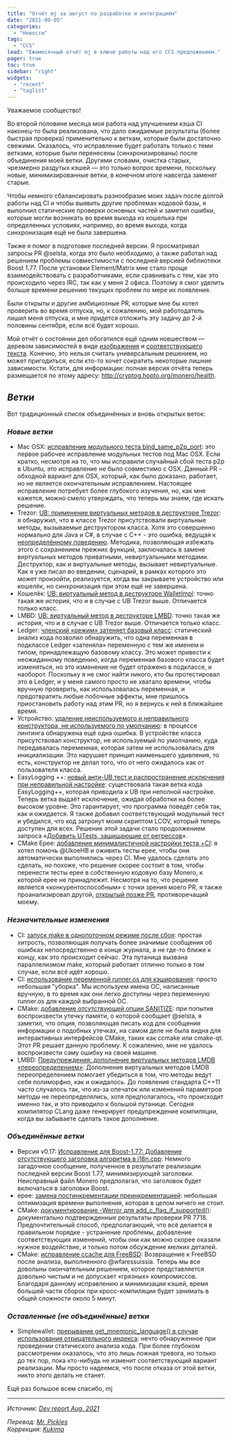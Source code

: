 ```yaml
---
title: "Отчёт mj за август по разработке и интеграциям"
date: "2021-09-05"
categories:
  - "Новости"
tags:
  - "CCS"
lead: "Ежемесячный отчёт mj в ключе работы над его CCS предложением."
pager: true
toc: true
sidebar: "right"
widgets:
  - "recent"
  - "taglist"
---
```


Уважаемое сообщество!

Во второй половине месяца моя работа над улучшением кэша CI наконец-то была реализована, что дало ожидаемые результаты (более быстрая проверка) применительно к веткам, которые были достаточно свежими. Оказалось, что исправление будет работать только с теми ветками, которые были перенесены (синхронизированы) после объединения моей ветки. Другими словами, очистка старых, чрезмерно раздутых кэшей — это только вопрос времени, поскольку новые, минимизированные ветки, в конечном итоге навсегда заменят старые.

Чтобы немного сбалансировать разнообразие моих задач после долгой работы над CI и чтобы выявить другие проблемах кодовой базы, я выполнил статические проверки основных частей и заметил ошибки, которые могли возникать во время выхода из кошелька при определенных условиях, например, во время выхода, когда синхронизация ещё не была завершена.

Также я помог в подготовке последней версии. Я просматривал запросы PR @selsta, когда это было необходимо, а также работал над решением проблемы совместимости с последней версией библиотеки Boost 1.77. После установки Element/Matrix мне стало проще взаимодействовать с разработчиками, если сравнивать с тем, как это происходило через IRC, так как у меня 2 офиса. Поэтому я смог уделить больше времени решению текущих проблем по мере их появления.

Были открыты и другие амбициозные PR, которые мне бы хотел проверить во время отпуска, но, к сожалению, мой работодатель лишил меня отпуска, и мне придется отложить эту задачу до 2-й половины сентября, если всё будет хорошо.

Мой отчёт о состоянии дел обогатился ещё одним новшеством — деревом зависимостей в виде [изображения](http://cryptog.hopto.org/monero/health/data/8fde011db/8fde011db-dep-tree.png) и [соответствующего текста](http://cryptog.hopto.org/monero/health/data/8fde011db/8fde011db-dep-tree.txt). Конечно, это нельзя считать универсальным решением, но может пригодиться, если кто-то хочет сократить некоторые лишние зависимости. Кстати, для информации: полная версия отчёта теперь размещается по этому адресу: http://cryptog.hopto.org/monero/health.

## _Ветки_

Вот традиционный список объединённых и вновь открытых веток:

### _Новые ветки_
- Mac OSX: [исправление модульного теста bind_same_p2p_port](https://github.com/monero-project/monero/pull/7886): это первое рабочее исправление модульных тестов под Mac OSX. Если кратко, несмотря на то, что мы исправили случайный сбой теста p2p в Ubuntu, это исправление не было совместимо с OSX. Данный PR - обходной вариант для OSX, который, как было доказано, работает, но не является окончательным исправлением. Настоящее исправление потребует более глубокого изучения, но, как мне кажется, можно смело утверждать, что теперь мы знаем, где искать решение.
- Trezor: [UB: применение виртуальных методов в деструкторе Trezor](https://github.com/monero-project/monero/pull/7869): я обнаружил, что в классе Trezor присутствовали виртуальные методы, вызываемые деструктором класса. Хотя это совершенно нормально для Java и C#, в случае с C++ - это ошибка, ведущая к [неопределённому поведению](https://en.cppreference.com/w/cpp/language/ub). Методика, позволяющая избежать этого с сохранением прежних функций, заключалась в замене виртуальных методов приватными, невиртуальными методами. Деструктор, как и виртуальные методы, вызывает невиртуальные. Как я уже писал во введении, сценарий, в рамках которого это может произойти, реализуется, когда вы закрываете устройство или кошелёк, но синхронизация при этом ещё не завершена.
- Кошелёк: [UB: виртуальный метод в деструкторе WalletImpl](https://github.com/monero-project/monero/pull/7867): точно такая же история, что и в случае с UB Trezor выше. Отличается только класс.
- LMBD: [UB: виртуальный метод в деструкторе LMBD](https://github.com/monero-project/monero/pull/7859): точно такая же история, что и в случае с UB Trezor выше. Отличается только класс.
- Ledger: [членский «режим» затеняет базовый класс](https://github.com/monero-project/monero/pull/7876): статический анализ кода позволил обнаружить, что одна переменная в подклассе Ledger «затеняла» переменную с тем же именем и типом, принадлежащую базовому классу. Это может привести к неожиданному поведению, когда переменная базового класса будет изменяться, но это изменение не будет отражено в подклассе, и наоборот. Поскольку я не смог найти никого, кто бы протестировал это в Ledger, и у меня самого просто не хватало времени, чтобы вручную проверить, как использовалась переменная, и предотвратить любые побочные эффекты, мне пришлось приостановить работу над этим PR, но я вернусь к ней в ближайшее время.
- Устройство: [удаление неиспользуемого и неправильного конструктора, не используемого по умолчанию](https://github.com/monero-project/monero/pull/7875): в процессе линтинга обнаружена ещё одна ошибка. В устройстве класса присутствовал конструктор, не используемый по умолчанию, куда передавалась переменная, которая затем не использовалась для инициализации. Это нарушает принцип наименьшего удивления, то есть, конструктор не делал того, что от него ожидалось как от пользователя класса.
- EasyLogging ++: [новый анти-UB тест и распространение исключения при неправильной настройке](https://github.com/monero-project/monero/pull/7828): существовала такая ветка кода EasyLogging++, которая приводила к UB при неполной настройке. Теперь ветка выдаёт исключение, ожидая обработки на более высоком уровне. Это гарантирует, что программа поведёт себя так, как и ожидается. Я также добавил соответствующий модульный тест и убедился, что код затронут моим скриптом LCOV, который теперь доступен для всех. Решение этой задачи стало продолжением запроса «[Добавить UTests, защищающие от регрессов](https://github.com/monero-project/monero/pull/7771)».
- CMake Epee: [добавление минималистичной настройки теста +CI](https://github.com/monero-project/monero/pull/7854): я хотел помочь @UkoeHB и оживить тесты epee, чтобы они автоматически выполнялись через CI. Мне удалось сделать это сделать, но похоже, что решение скорее состоит в том, чтобы перенести тесты epee в собственную кодовую базу Monero, к которой epee не принадлежит. Несмотря на то, что решение является «конкурентоспособным» с точки зрения моего PR, я также проанализировал другой, [открытый позже PR](https://github.com/monero-project/monero/pull/7856), противоречащий моему.

### _Незначительные изменения_
- CI: [запуск make в однопоточном режиме после сбоя](https://github.com/monero-project/monero/pull/7827): простая хитрость, позволяющая получать более значимые сообщения об ошибках непосредственно в конце журнала, а не где-то ближе к концу, как это происходит сейчас. Эта путаница вызвана параллелизмом make, который работает отлично только в том случае, если всё идёт хорошо.
- CI: [использование переменной runner.os для кэширования](https://github.com/monero-project/monero/pull/7855): просто небольшая "уборка". Мы используем имена ОС, написанные вручную, в то время как они легко доступны через переменную runner.os для каждой выбранной ОС.
- CMake: [добавление отсутствующей опции SANITIZE](https://github.com/monero-project/monero/pull/7917): при попытке воспроизвести утечку памяти, о которой сообщает @selsta, я заметил, что опция, позволяющая писать код для сообщения информации о подобных утечках, на самом деле не была видна для интерактивных интерфейсов CMake, таких как ccmake или cmake-qt. Этот PR решает данную проблему. К сожалению, мне не удалось воспроизвести саму ошибку на своей машине.
- LMBD: [Предупреждения: дополнение виртуальных методов LMDB «переопределением»](https://github.com/monero-project/monero/pull/7866): Дополнение виртуальных методов LMDB переопределением помогает убедиться в том, что методы ведут себя полиморфно, как и ожидалось. До появления стандарта C++11 часто случалось так, что из-за опечаток или изменений параметров методы не переопределялись, хотя предполагалось, что происходит именно так, и это приводило к большой путанице. Сегодня компилятор CLang даже генерирует предупреждение компиляции, когда вы забываете сделать такое дополнение.

### _Объединённые ветки_
- Версия v0.17: [Исправление для Boost-1.77: Добавление отсутствующего заголовка алгоритма в i18n.cpp](https://github.com/monero-project/monero/pull/7902): Немного загадочное сообщение, полученное в результате реализации последней версии Boost 1.77, минимизирующей заголовки. Неисправный файл Monero предполагал, что заголовок <algorithm> будет включаться в заголовки Boost.
- epee: [замена постинкрементации преинкрементацией](https://github.com/monero-project/monero/pull/7850): небольшая оптимизация времени выполнения, которая в целом ничего не стоит.
- CMake: [документирование -Werror для add_c_flag_if_supported()](https://github.com/monero-project/monero/pull/7847): документально подтвержденные результаты проверки PR 7718. Предпочтительный способ, предполагающий, что всё делается в правильном порядке - устранение проблемы, добавление соответствующих изменений, чтобы они как можно скорее оказали нужное воздействие, и только потом обсуждение мелких деталей.
- CMake: [исправление ccache для FreeBSD](https://github.com/monero-project/monero/pull/7832): Возвращение к FreeBSD после анализа, выполненного @wfaressuissia. Теперь мы все довольны окончательным решением, которое представляется довольно чистым и не допускает «грязных» компромиссов. Благодаря данному исправлению и минимизации кэшей, время большей части сборок при кросс-компиляции будет занимать в общей сложности около 5 минут.

### _Оставленные (не объединённые) ветки_
- Simplewallet: [прерывание get_mnemonic_language() в случае использования отрицательного индекса](https://github.com/monero-project/monero/pull/7851): нечто обнаруженное при проведении статического анализа кода. При более глубоком рассмотрении оказалось, что это лишь ложная тревога, но только до тех пор, пока кто-нибудь не изменит соответствующий вариант реализации. Мы просто надеемся, что после отказа от этой ветки, никто этого делать не станет.

Ещё раз большое всем спасибо,
mj

---

_Источник: [Dev report Aug. 2021](https://www.reddit.com/r/Monero/comments/pi93d8/dev_report_august_2021/)_

_Перевод: [Mr. Pickles](https://t.me/v1docq47)_  
_Коррекция: [Kukima](https://t.me/Kukima)_
